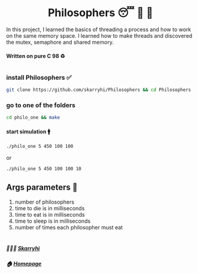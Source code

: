 <h1 align="center"> Philosophers 😴 🧐 🤔  </h1>

In this project, I learned the basics of threading a process and how to work on the same memory space. I learned how to make threads and discovered the mutex, semaphore and shared memory.
#### Written on pure C 98 ♻️
#
### install Philosophers ✅
```sh
git clone https://github.com/skarryhi/Philosophers && cd Philosophers
```
### go to one of the folders
```sh
cd philo_one && make
```
#### start simulation 🚹
```sh
./philo_one 5 450 100 100
```
or
```sh
./philo_one 5 450 100 100 10
```

## Args parameters 🥑
1. number of philosophers
2. time to die is in milliseconds
3. time to eat is in milliseconds
4. time to sleep is in milliseconds
5. number of times each philosopher must eat

#
##### 👩🏻‍💼 **[Skarryhi](https://github.com/skarryhi/)**

##### 🏠 [Homepage](https://github.com/skarryhi/Philosophers)
